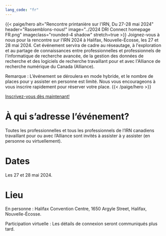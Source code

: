 ```yaml
---
lang_code: "fr"
---
```


{{< paige/hero
    alt="Rencontre printanière sur l'IRN, Du 27-28 mai 2024"
    header="Rassemblons-nous!"
    image="../2024 DRI Connect homepage FR.png"
    imageclass="rounded-4 shadow"
    stretch=true >}}
Joignez-vous à nous pour la rencontre sur l’IRN 2024 à Halifax, Nouvelle-Écosse, les 27 et 28 mai 2024. Cet événement servira de cadre au réseautage, à l'exploration et au partage de connaissances entre professionnelles et professionnels de l'informatique de recherche avancée, de la gestion des données de recherche et des logiciels de recherche travaillant pour et avec l'Alliance de recherche numérique du Canada (Alliance). 

Remarque : L’événement se déroulera en mode hybride, et le nombre de places pour y assister en personne est limité. Nous vous encourageons à vous inscrire rapidement pour réserver votre place. 
{{< /paige/hero >}}

<p class="text-center">
  <a class="btn btn-primary btn-lg" href="https://events.myconferencesuite.com/DRIConnect/reg/form/edit" role="button" aria-disabled="true" target="_blank">
    Inscrivez-vous dès maintenant!
  </a>
</p>

# À qui s’adresse l’événement? 
Toutes les professionnelles et tous les professionnels de l’IRN canadiens travaillant pour ou avec l’Alliance sont invités à assister à y assister (en personne ou virtuellement). 

# Dates 
Les 27 et 28 mai 2024. 

# Lieu 
En personne : Halifax Convention Centre, 1650 Argyle Street, Halifax, Nouvelle-Écosse. 

Participation virtuelle : Les détails de connexion seront communiqués plus tard. 